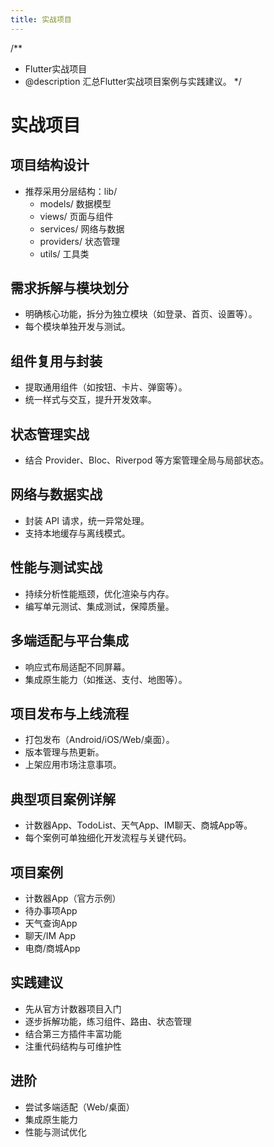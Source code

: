 ```yaml
---
title: 实战项目
---
```


/**
 * Flutter实战项目
 * @description 汇总Flutter实战项目案例与实践建议。
 */

# 实战项目

## 项目结构设计
- 推荐采用分层结构：lib/
  - models/ 数据模型
  - views/ 页面与组件
  - services/ 网络与数据
  - providers/ 状态管理
  - utils/ 工具类

## 需求拆解与模块划分
- 明确核心功能，拆分为独立模块（如登录、首页、设置等）。
- 每个模块单独开发与测试。

## 组件复用与封装
- 提取通用组件（如按钮、卡片、弹窗等）。
- 统一样式与交互，提升开发效率。

## 状态管理实战
- 结合 Provider、Bloc、Riverpod 等方案管理全局与局部状态。

## 网络与数据实战
- 封装 API 请求，统一异常处理。
- 支持本地缓存与离线模式。

## 性能与测试实战
- 持续分析性能瓶颈，优化渲染与内存。
- 编写单元测试、集成测试，保障质量。

## 多端适配与平台集成
- 响应式布局适配不同屏幕。
- 集成原生能力（如推送、支付、地图等）。

## 项目发布与上线流程
- 打包发布（Android/iOS/Web/桌面）。
- 版本管理与热更新。
- 上架应用市场注意事项。

## 典型项目案例详解
- 计数器App、TodoList、天气App、IM聊天、商城App等。
- 每个案例可单独细化开发流程与关键代码。

## 项目案例
- 计数器App（官方示例）
- 待办事项App
- 天气查询App
- 聊天/IM App
- 电商/商城App

## 实践建议
- 先从官方计数器项目入门
- 逐步拆解功能，练习组件、路由、状态管理
- 结合第三方插件丰富功能
- 注重代码结构与可维护性

## 进阶
- 尝试多端适配（Web/桌面）
- 集成原生能力
- 性能与测试优化 